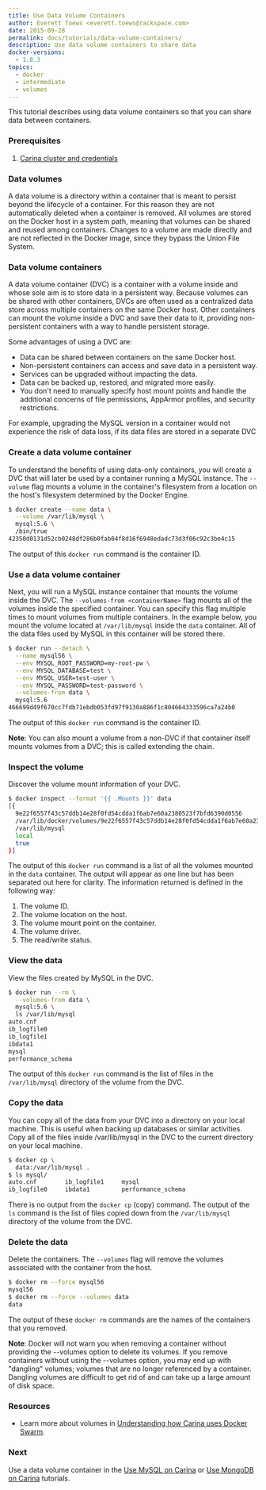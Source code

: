 ```yaml
---
title: Use Data Volume Containers
author: Everett Toews <everett.toews@rackspace.com>
date: 2015-09-28
permalink: docs/tutorials/data-volume-containers/
description: Use data volume containers to share data
docker-versions:
  - 1.8.3
topics:
  - docker
  - intermediate
  - volumes
---
```


This tutorial describes using data volume containers so that you can share data between containers.

### Prerequisites

1. [Carina cluster and credentials](cluster-and-credentials)

### Data volumes

A data volume is a directory within a container that is meant to persist beyond the lifecycle of a container. For this reason they are not automatically deleted when a container is removed. All volumes are stored on the Docker host in a system path, meaning that volumes can be shared and reused among containers. Changes to a volume are made directly and are not reflected in the Docker image, since they bypass the Union File System.

### Data volume containers

A data volume container (DVC) is a container with a volume inside and whose sole aim is to store data in a persistent way. Because volumes can be shared with other containers, DVCs are often used as a centralized data store across multiple containers on the same Docker host. Other containers can mount the volume inside a DVC and save their data to it, providing non-persistent containers with a way to handle persistent storage.

Some advantages of using a DVC are:

* Data can be shared between containers on the same Docker host.
* Non-persistent containers can access and save data in a persistent way.
* Services can be upgraded without impacting the data.
* Data can be backed up, restored, and migrated more easily.
* You don't need to manually specify host mount points and handle the additional concerns of file permissions, AppArmor profiles, and security restrictions.

For example, upgrading the MySQL version in a container would not experience the risk of data loss, if its data files are stored in a separate DVC

### Create a data volume container

To understand the benefits of using data-only containers, you will create a DVC that will later be used by a container running a MySQL instance. The `--volume` flag mounts a volume in the container's filesystem from a location on the host's filesystem determined by the Docker Engine.

```bash
$ docker create --name data \
  --volume /var/lib/mysql \
  mysql:5.6 \
  /bin/true
42350d0131d52cb0248df286b0fab04f8d16f6948edadc73d3f06c92c3be4c15
```

The output of this `docker run` command is the container ID.

### Use a data volume container

Next, you will run a MySQL instance container that mounts the volume inside the DVC. The `--volumes-from <containerName>` flag mounts all of the volumes inside the specified container. You can specify this flag multiple times to mount volumes from multiple containers. In the example below, you mount the volume located at `/var/lib/mysql` inside the `data` container. All of the data files used by MySQL in this container will be stored there.

```bash
$ docker run --detach \
  --name mysql56 \
  --env MYSQL_ROOT_PASSWORD=my-root-pw \
  --env MYSQL_DATABASE=test \
  --env MYSQL_USER=test-user \
  --env MYSQL_PASSWORD=test-password \
  --volumes-from data \
  mysql:5.6
466699d49f670cc7fdb71ebdb053fd97f9130a886f1c804664333596ca7a24b0
```

The output of this `docker run` command is the container ID.

**Note**: You can also mount a volume from a non-DVC if that container itself mounts volumes from a DVC; this is called extending the chain.

### Inspect the volume

Discover the volume mount information of your DVC.

```bash
$ docker inspect --format '{{ .Mounts }}' data
[{
  9e22f6557f43c57ddb14e28f0fd54cdda1f6ab7e60a2380523f7bfd6390d0556
  /var/lib/docker/volumes/9e22f6557f43c57ddb14e28f0fd54cdda1f6ab7e60a2380523f7bfd6390d0556/_data
  /var/lib/mysql
  local  
  true
}]
```

The output of this `docker run` command is a list of all the volumes mounted in the `data` container. The output will appear as one line but has been separated out here for clarity. The information returned is defined in the following way:

1. The volume ID.
1. The volume location on the host.
1. The volume mount point on the container.
1. The volume driver.
1. The read/write status.

### View the data

View the files created by MySQL in the DVC.

```bash
$ docker run --rm \
  --volumes-from data \
  mysql:5.6 \
  ls /var/lib/mysql
auto.cnf
ib_logfile0
ib_logfile1
ibdata1
mysql
performance_schema
```

The output of this `docker run` command is the list of files in the `/var/lib/mysql` directory of the volume from the DVC.

### Copy the data

You can copy all of the data from your DVC into a directory on your local machine. This is useful when backing up databases or similar activities. Copy all of the files inside /var/lib/mysql in the DVC to the current directory on your local machine.

```bash
$ docker cp \
  data:/var/lib/mysql .
$ ls mysql/
auto.cnf		ib_logfile1		mysql
ib_logfile0		ibdata1			performance_schema
```

There is no output from the `docker cp` (copy) command. The output of the `ls` command is the list of files copied down from the `/var/lib/mysql` directory of the volume from the DVC.

### Delete the data

Delete the containers. The `--volumes` flag will remove the volumes associated with the container from the host.

```bash
$ docker rm --force mysql56
mysql56
$ docker rm --force --volumes data
data
```

The output of these `docker rm` commands are the names of the containers that you removed.

**Note**: Docker will not warn you when removing a container without providing the --volumes option to delete its volumes. If you remove containers without using the --volumes option, you may end up with "dangling" volumes; volumes that are no longer referenced by a container. Dangling volumes are difficult to get rid of and can take up a large amount of disk space.

### Resources

* Learn more about volumes in [Understanding how Carina uses Docker Swarm](/docs/tutorials/docker-swarm-carina/#volumes).

### Next

Use a data volume container in the [Use MySQL on Carina](/docs/tutorials/data-stores-mysql/) or [Use MongoDB on Carina](/docs/tutorials/data-stores-mongo/) tutorials.
